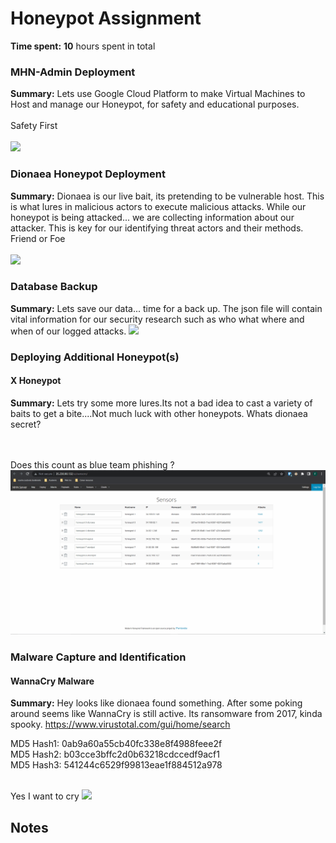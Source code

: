 # Honeypot Assignment

**Time spent:** **10** hours spent in total

### MHN-Admin Deployment

**Summary:** Lets use Google Cloud Platform to make Virtual Machines to Host and manage our Honeypot, for safety and educational purposes.
<br />
<br />
Safety First
<br />
<br />
<img src="mhn-admin.gif">

### Dionaea Honeypot Deployment

**Summary:** Dionaea is our live bait, its pretending to be vulnerable host. This is what lures in malicious actors to execute malicious attacks. While our honeypot is being attacked... we are collecting information about our attacker. This is key for our identifying threat actors and their methods.
<br />
Friend or Foe
<br />
<br />
<img src="dionaea-honeypot.gif">

### Database Backup 

**Summary:** Lets save our data... time for a back up. The json file will contain vital information for our security research such as who what where and when of our logged attacks.
<img src="honey6.gif">

### Deploying Additional Honeypot(s)

#### X Honeypot

**Summary:** Lets try some more lures.Its not a bad idea to cast a variety of baits to get a bite....Not much luck with other honeypots. Whats dionaea secret?

<br />
<br />
Does this count as blue team phishing ?
<br />
<img src="honey7.gif">

### Malware Capture and Identification 

#### WannaCry Malware

**Summary:** Hey looks like dionaea found something. After some poking around seems like WannaCry is still active. Its ransomware from 2017, kinda spooky. https://www.virustotal.com/gui/home/search  

MD5 Hash1: 0ab9a60a55cb40fc338e8f4988feee2f
<br />
MD5 Hash2: b03cce3bffc2d0b63218cdccedf9acf1
<br />
MD5 Hash3: 541244c6529f99813eae1f884512a978
<br />

<br />
Yes I want to cry
<img src="x-malware.gif">

## Notes
